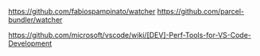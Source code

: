 https://github.com/fabiospampinato/watcher
https://github.com/parcel-bundler/watcher


https://github.com/microsoft/vscode/wiki/[DEV]-Perf-Tools-for-VS-Code-Development